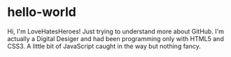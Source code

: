 # hello-world
Hi, I'm LoveHatesHeroes!
Just trying to understand more about GitHub. I'm actually a Digital Desiger and had been programming only with HTML5 and CSS3. A little bit of JavaScript caught in the way but nothing fancy.
